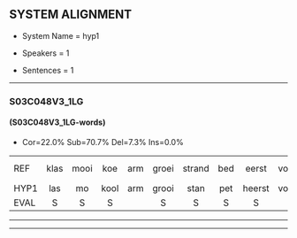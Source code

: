 
## SYSTEM ALIGNMENT

- System Name = hyp1

- Speakers = 1

- Sentences = 1

---

### S03C048V3_1LG

#### (S03C048V3_1LG-words)

- Cor=22.0%	Sub=70.7%	Del=7.3%	Ins=0.0%

|  |  |  |  |  |  |  |  |  |  |  |  |  |  |  |  |  |  |  |  |  |  |  |  |  |  |  |  |  |  |  |  |  |  |  |  |  |  |  |  |  |  |
|:--- |:---:|:---:|:---:|:---:|:---:|:---:|:---:|:---:|:---:|:---:|:---:|:---:|:---:|:---:|:---:|:---:|:---:|:---:|:---:|:---:|:---:|:---:|:---:|:---:|:---:|:---:|:---:|:---:|:---:|:---:|:---:|:---:|:---:|:---:|:---:|:---:|:---:|:---:|:---:|:---:|:---:|
| REF | klas | mooi | koe | arm | groei | strand | bed | eerst | voor | draai | sjaal | herfst | duur | straat*(staart) | leeuw | clown | hoek*(hoe) | krant | hout | vriend | gauw | chips | groen | feest | reis | jas | huis | paard | vijf | * | muts | nieuw | kind | bang | oog | zacht | schoen | plas | neus | knoop | plank |
| HYP1 | las | mo | kool | arm | grooi | stan | pet | heerst | voor | draai | ja | herst | duur |  | staart | leek | plook | hook | can | halt | vreemd | zaa | giet | ggdoen | vist | resnjas | pars | pat | fret | mst | muts | niel | kind | bang |  | oh | shart | plas | neus |  | knoopplank |
| EVAL | S | S | S |  | S | S | S | S |  |  | S | S |  | D | S | S | S | S | S | S | S | S | S | S | S | S | S | S | S | S |  | S |  |  | D | S | S |  |  | D | S |
---

---
